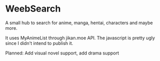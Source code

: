 # WeebSearch
A small hub to search for anime, manga, hentai, characters and maybe more.

It uses MyAnimeList through jikan.moe API.
The javascript is pretty ugly since I didn't intend to publish it.

Planned: Add visual novel support, add drama support
